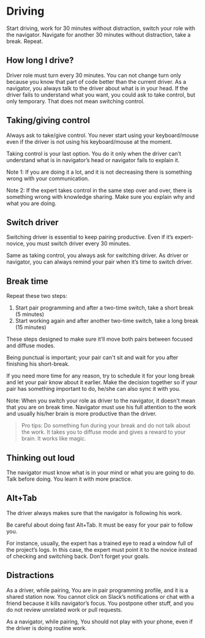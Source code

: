 # Driving

Start driving, work for 30 minutes without distraction, switch your role with the navigator. Navigate for another 30 minutes without distraction, take a break. Repeat.

## How long I drive?

Driver role must turn every 30 minutes. You can not change turn only because you know that part of code better than the current driver. As a navigator, you always talk to the driver about what is in your head. If the driver fails to understand what you want, you could ask to take control, but only temporary. That does not mean switching control.

## Taking/giving control

Always ask to take/give control. You never start using your keyboard/mouse even if the driver is not using his keyboard/mouse at the moment.

Taking control is your last option. You do it only when the driver can’t understand what is in navigator’s head or navigator fails to explain it.

Note 1: If you are doing it a lot, and it is not decreasing there is something wrong with your communication.

Note 2: If the expert takes control in the same step over and over, there is something wrong with knowledge sharing. Make sure you explain why and what you are doing.

## Switch driver

Switching driver is essential to keep pairing productive. Even if it’s expert-novice, you must switch driver every 30 minutes.

Same as taking control, you always ask for switching driver. As driver or navigator, you can always remind your pair when it’s time to switch driver.

## Break time

Repeat these two steps:

1. Start pair programming and after a two-time switch, take a short break (5 minutes)
2. Start working again and after another two-time switch, take a long break (15 minutes)

These steps designed to make sure it’ll move both pairs between focused and diffuse modes.

Being punctual is important; your pair can't sit and wait for you after finishing his short-break.

If you need more time for any reason, try to schedule it for your long break and let your pair know about it earlier. Make the decision together so if your pair has something important to do, he/she can also sync it with you.

Note: When you switch your role as driver to the navigator, it doesn't mean that you are on break time. Navigator must use his full attention to the work and usually his/her brain is more productive than the driver.

> Pro tips: Do something fun during your break and do not talk about the work. It takes you to diffuse mode and gives a reward to your brain. It works like magic.

## Thinking out loud

The navigator must know what is in your mind or what you are going to do. Talk before doing. You learn it with more practice.

## Alt+Tab

The driver always makes sure that the navigator is following his work.

Be careful about doing fast Alt+Tab. It must be easy for your pair to follow you.

For instance, usually, the expert has a trained eye to read a window full of the project’s logs. In this case, the expert must point it to the novice instead of checking and switching back. Don't forget your goals.

## Distractions

As a driver, while pairing, You are in pair programming profile, and it is a shared station now. You cannot click on Slack’s notifications or chat with a friend because it kills navigator’s focus.
You postpone other stuff, and you do not review unrelated work or pull requests.

As a navigator, while pairing, You should not play with your phone, even if the driver is doing routine work.
